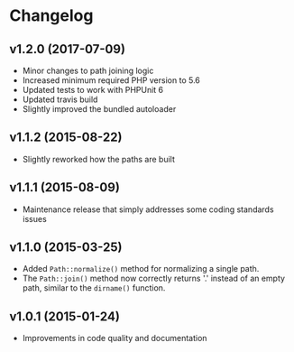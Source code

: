 # Changelog #

## v1.2.0 (2017-07-09) ##

  * Minor changes to path joining logic
  * Increased minimum required PHP version to 5.6
  * Updated tests to work with PHPUnit 6
  * Updated travis build
  * Slightly improved the bundled autoloader

## v1.1.2 (2015-08-22) ##

  * Slightly reworked how the paths are built

## v1.1.1 (2015-08-09) ##

  * Maintenance release that simply addresses some coding standards issues

## v1.1.0 (2015-03-25) ##

  * Added `Path::normalize()` method for normalizing a single path.
  * The `Path::join()` method now correctly returns '.' instead of an empty
    path, similar to the `dirname()` function.

## v1.0.1 (2015-01-24) ##

  * Improvements in code quality and documentation
